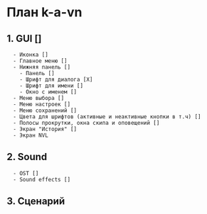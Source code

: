 # План k-a-vn
## 1. GUI []
      - Иконка []
      - Главное меню []
      - Нижняя панель []
        - Панель []
        - Шрифт для диалога [X]
        - Шрифт для имени []
        - Окно с именем []
      - Меню выбора []  
      - Меню настроек []
      - Меню сохранений []
      - Цвета для шрифтов (активные и неактивные кнопки в т.ч) []
      - Полосы прокрутки, окна скипа и оповещений []
      - Экран "История" []
      - Экран NVL
## 2. Sound
      - OST []
      - Sound effects []
## 3. Сценарий

      

